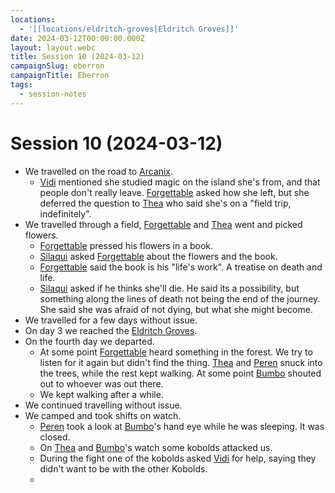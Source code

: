 ```yaml
---
locations:
  - '[[locations/eldritch-groves|Eldritch Groves]]'
date: 2024-03-12T00:00:00.000Z
layout: layout.webc
title: Session 10 (2024-03-12)
campaignSlug: eberron
campaignTitle: Eberron
tags:
  - session-notes
---
```

# Session 10 (2024-03-12)

- We travelled on the road to [Arcanix](locations/arcanix.md).
	- [Vidi](pcs/vidi-veni.md) mentioned she studied magic on the island she's from, and that people don't really leave. [Forgettable](pcs/forgettable.md) asked how she left, but she deferred the question to [Thea](pcs/thea.md) who said she's on a "field trip, indefinitely".
- We travelled through a field, [Forgettable](pcs/forgettable.md) and [Thea](pcs/thea.md) went and picked flowers.
	- [Forgettable](pcs/forgettable.md) pressed his flowers in a book.
	- [Silaqui](npcs/silaqui-nightbreeze.md) asked [Forgettable](pcs/forgettable.md) about the flowers and the book.
	- [Forgettable](pcs/forgettable.md) said the book is his "life's work". A treatise on death and life.
	- [Silaqui](npcs/silaqui-nightbreeze.md) asked if he thinks she'll die. He said its a possibility, but something along the lines of death not being the end of the journey. She said she was afraid of not dying, but what she might become.
- We travelled for a few days without issue.
- On day 3 we reached the [Eldritch Groves](locations/eldritch-groves.md).
- On the fourth day we departed.
	- At some point [Forgettable](pcs/forgettable.md) heard something in the forest. We try to listen for it again but didn't find the thing. [Thea](pcs/thea.md) and [Peren](pcs/peren-ngintaku.md) snuck into the trees, while the rest kept walking. At some point [Bumbo](pcs/bumbo.md) shouted out to whoever was out there.
	- We kept walking after a while.
- We continued travelling without issue.
- We camped and took shifts on watch.
	- [Peren](pcs/peren-ngintaku.md) took a look at [Bumbo](pcs/bumbo.md)'s hand eye while he was sleeping. It was closed.
	- On [Thea](pcs/thea.md) and [Bumbo](pcs/bumbo.md)'s watch some kobolds attacked us.
	- During the fight one of the kobolds asked [Vidi](pcs/vidi-veni.md) for help, saying they didn't want to be with the other Kobolds.
	- 
